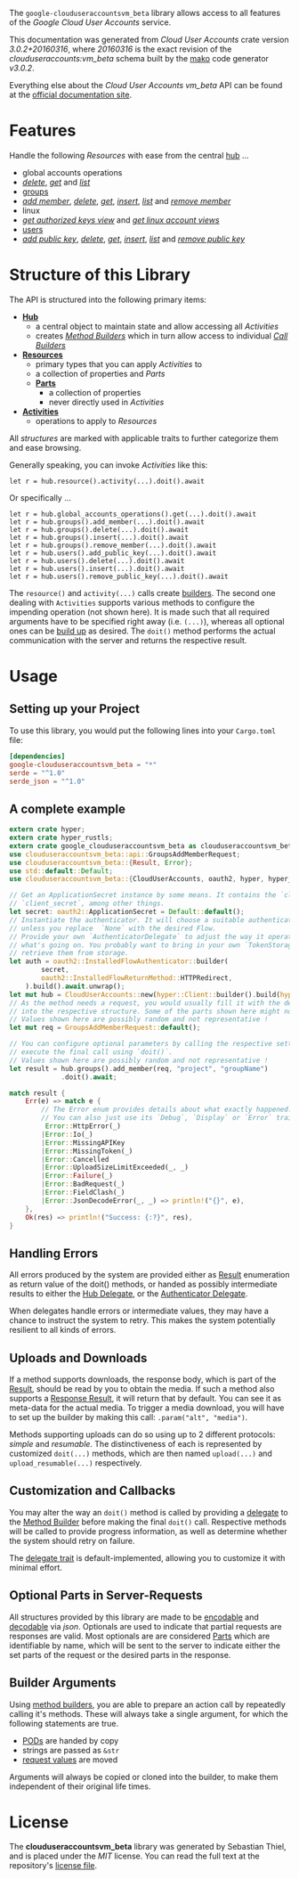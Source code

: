 <!---
DO NOT EDIT !
This file was generated automatically from 'src/mako/api/README.md.mako'
DO NOT EDIT !
-->
The `google-clouduseraccountsvm_beta` library allows access to all features of the *Google Cloud User Accounts* service.

This documentation was generated from *Cloud User Accounts* crate version *3.0.2+20160316*, where *20160316* is the exact revision of the *clouduseraccounts:vm_beta* schema built by the [mako](http://www.makotemplates.org/) code generator *v3.0.2*.

Everything else about the *Cloud User Accounts* *vm_beta* API can be found at the
[official documentation site](https://cloud.google.com/compute/docs/access/user-accounts/api/latest/).
# Features

Handle the following *Resources* with ease from the central [hub](https://docs.rs/google-clouduseraccountsvm_beta/3.0.2+20160316/google_clouduseraccountsvm_beta/CloudUserAccounts) ... 

* global accounts operations
 * [*delete*](https://docs.rs/google-clouduseraccountsvm_beta/3.0.2+20160316/google_clouduseraccountsvm_beta/api::GlobalAccountsOperationDeleteCall), [*get*](https://docs.rs/google-clouduseraccountsvm_beta/3.0.2+20160316/google_clouduseraccountsvm_beta/api::GlobalAccountsOperationGetCall) and [*list*](https://docs.rs/google-clouduseraccountsvm_beta/3.0.2+20160316/google_clouduseraccountsvm_beta/api::GlobalAccountsOperationListCall)
* [groups](https://docs.rs/google-clouduseraccountsvm_beta/3.0.2+20160316/google_clouduseraccountsvm_beta/api::Group)
 * [*add member*](https://docs.rs/google-clouduseraccountsvm_beta/3.0.2+20160316/google_clouduseraccountsvm_beta/api::GroupAddMemberCall), [*delete*](https://docs.rs/google-clouduseraccountsvm_beta/3.0.2+20160316/google_clouduseraccountsvm_beta/api::GroupDeleteCall), [*get*](https://docs.rs/google-clouduseraccountsvm_beta/3.0.2+20160316/google_clouduseraccountsvm_beta/api::GroupGetCall), [*insert*](https://docs.rs/google-clouduseraccountsvm_beta/3.0.2+20160316/google_clouduseraccountsvm_beta/api::GroupInsertCall), [*list*](https://docs.rs/google-clouduseraccountsvm_beta/3.0.2+20160316/google_clouduseraccountsvm_beta/api::GroupListCall) and [*remove member*](https://docs.rs/google-clouduseraccountsvm_beta/3.0.2+20160316/google_clouduseraccountsvm_beta/api::GroupRemoveMemberCall)
* linux
 * [*get authorized keys view*](https://docs.rs/google-clouduseraccountsvm_beta/3.0.2+20160316/google_clouduseraccountsvm_beta/api::LinuxGetAuthorizedKeysViewCall) and [*get linux account views*](https://docs.rs/google-clouduseraccountsvm_beta/3.0.2+20160316/google_clouduseraccountsvm_beta/api::LinuxGetLinuxAccountViewCall)
* [users](https://docs.rs/google-clouduseraccountsvm_beta/3.0.2+20160316/google_clouduseraccountsvm_beta/api::User)
 * [*add public key*](https://docs.rs/google-clouduseraccountsvm_beta/3.0.2+20160316/google_clouduseraccountsvm_beta/api::UserAddPublicKeyCall), [*delete*](https://docs.rs/google-clouduseraccountsvm_beta/3.0.2+20160316/google_clouduseraccountsvm_beta/api::UserDeleteCall), [*get*](https://docs.rs/google-clouduseraccountsvm_beta/3.0.2+20160316/google_clouduseraccountsvm_beta/api::UserGetCall), [*insert*](https://docs.rs/google-clouduseraccountsvm_beta/3.0.2+20160316/google_clouduseraccountsvm_beta/api::UserInsertCall), [*list*](https://docs.rs/google-clouduseraccountsvm_beta/3.0.2+20160316/google_clouduseraccountsvm_beta/api::UserListCall) and [*remove public key*](https://docs.rs/google-clouduseraccountsvm_beta/3.0.2+20160316/google_clouduseraccountsvm_beta/api::UserRemovePublicKeyCall)




# Structure of this Library

The API is structured into the following primary items:

* **[Hub](https://docs.rs/google-clouduseraccountsvm_beta/3.0.2+20160316/google_clouduseraccountsvm_beta/CloudUserAccounts)**
    * a central object to maintain state and allow accessing all *Activities*
    * creates [*Method Builders*](https://docs.rs/google-clouduseraccountsvm_beta/3.0.2+20160316/google_clouduseraccountsvm_beta/client::MethodsBuilder) which in turn
      allow access to individual [*Call Builders*](https://docs.rs/google-clouduseraccountsvm_beta/3.0.2+20160316/google_clouduseraccountsvm_beta/client::CallBuilder)
* **[Resources](https://docs.rs/google-clouduseraccountsvm_beta/3.0.2+20160316/google_clouduseraccountsvm_beta/client::Resource)**
    * primary types that you can apply *Activities* to
    * a collection of properties and *Parts*
    * **[Parts](https://docs.rs/google-clouduseraccountsvm_beta/3.0.2+20160316/google_clouduseraccountsvm_beta/client::Part)**
        * a collection of properties
        * never directly used in *Activities*
* **[Activities](https://docs.rs/google-clouduseraccountsvm_beta/3.0.2+20160316/google_clouduseraccountsvm_beta/client::CallBuilder)**
    * operations to apply to *Resources*

All *structures* are marked with applicable traits to further categorize them and ease browsing.

Generally speaking, you can invoke *Activities* like this:

```Rust,ignore
let r = hub.resource().activity(...).doit().await
```

Or specifically ...

```ignore
let r = hub.global_accounts_operations().get(...).doit().await
let r = hub.groups().add_member(...).doit().await
let r = hub.groups().delete(...).doit().await
let r = hub.groups().insert(...).doit().await
let r = hub.groups().remove_member(...).doit().await
let r = hub.users().add_public_key(...).doit().await
let r = hub.users().delete(...).doit().await
let r = hub.users().insert(...).doit().await
let r = hub.users().remove_public_key(...).doit().await
```

The `resource()` and `activity(...)` calls create [builders][builder-pattern]. The second one dealing with `Activities` 
supports various methods to configure the impending operation (not shown here). It is made such that all required arguments have to be 
specified right away (i.e. `(...)`), whereas all optional ones can be [build up][builder-pattern] as desired.
The `doit()` method performs the actual communication with the server and returns the respective result.

# Usage

## Setting up your Project

To use this library, you would put the following lines into your `Cargo.toml` file:

```toml
[dependencies]
google-clouduseraccountsvm_beta = "*"
serde = "^1.0"
serde_json = "^1.0"
```

## A complete example

```Rust
extern crate hyper;
extern crate hyper_rustls;
extern crate google_clouduseraccountsvm_beta as clouduseraccountsvm_beta;
use clouduseraccountsvm_beta::api::GroupsAddMemberRequest;
use clouduseraccountsvm_beta::{Result, Error};
use std::default::Default;
use clouduseraccountsvm_beta::{CloudUserAccounts, oauth2, hyper, hyper_rustls};

// Get an ApplicationSecret instance by some means. It contains the `client_id` and 
// `client_secret`, among other things.
let secret: oauth2::ApplicationSecret = Default::default();
// Instantiate the authenticator. It will choose a suitable authentication flow for you, 
// unless you replace  `None` with the desired Flow.
// Provide your own `AuthenticatorDelegate` to adjust the way it operates and get feedback about 
// what's going on. You probably want to bring in your own `TokenStorage` to persist tokens and
// retrieve them from storage.
let auth = oauth2::InstalledFlowAuthenticator::builder(
        secret,
        oauth2::InstalledFlowReturnMethod::HTTPRedirect,
    ).build().await.unwrap();
let mut hub = CloudUserAccounts::new(hyper::Client::builder().build(hyper_rustls::HttpsConnector::with_native_roots().https_or_http().enable_http1().enable_http2().build()), auth);
// As the method needs a request, you would usually fill it with the desired information
// into the respective structure. Some of the parts shown here might not be applicable !
// Values shown here are possibly random and not representative !
let mut req = GroupsAddMemberRequest::default();

// You can configure optional parameters by calling the respective setters at will, and
// execute the final call using `doit()`.
// Values shown here are possibly random and not representative !
let result = hub.groups().add_member(req, "project", "groupName")
             .doit().await;

match result {
    Err(e) => match e {
        // The Error enum provides details about what exactly happened.
        // You can also just use its `Debug`, `Display` or `Error` traits
         Error::HttpError(_)
        |Error::Io(_)
        |Error::MissingAPIKey
        |Error::MissingToken(_)
        |Error::Cancelled
        |Error::UploadSizeLimitExceeded(_, _)
        |Error::Failure(_)
        |Error::BadRequest(_)
        |Error::FieldClash(_)
        |Error::JsonDecodeError(_, _) => println!("{}", e),
    },
    Ok(res) => println!("Success: {:?}", res),
}

```
## Handling Errors

All errors produced by the system are provided either as [Result](https://docs.rs/google-clouduseraccountsvm_beta/3.0.2+20160316/google_clouduseraccountsvm_beta/client::Result) enumeration as return value of
the doit() methods, or handed as possibly intermediate results to either the 
[Hub Delegate](https://docs.rs/google-clouduseraccountsvm_beta/3.0.2+20160316/google_clouduseraccountsvm_beta/client::Delegate), or the [Authenticator Delegate](https://docs.rs/yup-oauth2/*/yup_oauth2/trait.AuthenticatorDelegate.html).

When delegates handle errors or intermediate values, they may have a chance to instruct the system to retry. This 
makes the system potentially resilient to all kinds of errors.

## Uploads and Downloads
If a method supports downloads, the response body, which is part of the [Result](https://docs.rs/google-clouduseraccountsvm_beta/3.0.2+20160316/google_clouduseraccountsvm_beta/client::Result), should be
read by you to obtain the media.
If such a method also supports a [Response Result](https://docs.rs/google-clouduseraccountsvm_beta/3.0.2+20160316/google_clouduseraccountsvm_beta/client::ResponseResult), it will return that by default.
You can see it as meta-data for the actual media. To trigger a media download, you will have to set up the builder by making
this call: `.param("alt", "media")`.

Methods supporting uploads can do so using up to 2 different protocols: 
*simple* and *resumable*. The distinctiveness of each is represented by customized 
`doit(...)` methods, which are then named `upload(...)` and `upload_resumable(...)` respectively.

## Customization and Callbacks

You may alter the way an `doit()` method is called by providing a [delegate](https://docs.rs/google-clouduseraccountsvm_beta/3.0.2+20160316/google_clouduseraccountsvm_beta/client::Delegate) to the 
[Method Builder](https://docs.rs/google-clouduseraccountsvm_beta/3.0.2+20160316/google_clouduseraccountsvm_beta/client::CallBuilder) before making the final `doit()` call. 
Respective methods will be called to provide progress information, as well as determine whether the system should 
retry on failure.

The [delegate trait](https://docs.rs/google-clouduseraccountsvm_beta/3.0.2+20160316/google_clouduseraccountsvm_beta/client::Delegate) is default-implemented, allowing you to customize it with minimal effort.

## Optional Parts in Server-Requests

All structures provided by this library are made to be [encodable](https://docs.rs/google-clouduseraccountsvm_beta/3.0.2+20160316/google_clouduseraccountsvm_beta/client::RequestValue) and 
[decodable](https://docs.rs/google-clouduseraccountsvm_beta/3.0.2+20160316/google_clouduseraccountsvm_beta/client::ResponseResult) via *json*. Optionals are used to indicate that partial requests are responses 
are valid.
Most optionals are are considered [Parts](https://docs.rs/google-clouduseraccountsvm_beta/3.0.2+20160316/google_clouduseraccountsvm_beta/client::Part) which are identifiable by name, which will be sent to 
the server to indicate either the set parts of the request or the desired parts in the response.

## Builder Arguments

Using [method builders](https://docs.rs/google-clouduseraccountsvm_beta/3.0.2+20160316/google_clouduseraccountsvm_beta/client::CallBuilder), you are able to prepare an action call by repeatedly calling it's methods.
These will always take a single argument, for which the following statements are true.

* [PODs][wiki-pod] are handed by copy
* strings are passed as `&str`
* [request values](https://docs.rs/google-clouduseraccountsvm_beta/3.0.2+20160316/google_clouduseraccountsvm_beta/client::RequestValue) are moved

Arguments will always be copied or cloned into the builder, to make them independent of their original life times.

[wiki-pod]: http://en.wikipedia.org/wiki/Plain_old_data_structure
[builder-pattern]: http://en.wikipedia.org/wiki/Builder_pattern
[google-go-api]: https://github.com/google/google-api-go-client

# License
The **clouduseraccountsvm_beta** library was generated by Sebastian Thiel, and is placed 
under the *MIT* license.
You can read the full text at the repository's [license file][repo-license].

[repo-license]: https://github.com/Byron/google-apis-rsblob/main/LICENSE.md
